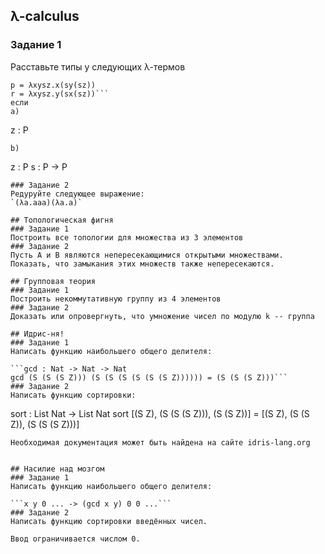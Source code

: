 ## λ-calculus
### Задание 1
Расставьте типы у следующих λ-термов
```
p = λxysz.x(sy(sz))
r = λxysz.y(sx(sz))```
если
a)
```
z : P
```
b)
```
z : P
s : P -> P
```
### Задание 2
Редуруйте следующее выражение: 
`(λa.aaa)(λa.a)`

## Топологическая фигня
### Задание 1
Построить все топологии для множества из 3 элементов
### Задание 2
Пусть А и В являются непересекающимися открытыми множествами. Показать, что замыкания этих множеств также непересекаются. 

## Групповая теория
### Задание 1
Построить некоммутативную группу из 4 элементов
### Задание 2
Доказать или опровергнуть, что умножение чисел по модулю k -- группа 

## Идрис-ня!
### Задание 1
Написать функцию наибольшего общего делителя:

```gcd : Nat -> Nat -> Nat
gcd (S (S (S Z))) (S (S (S (S (S (S Z)))))) = (S (S (S Z)))```
### Задание 2
Написать функцию сортировки:
```
sort : List Nat -> List Nat
sort [(S Z), (S (S (S Z))), (S (S Z))] = [(S Z), (S (S Z)), (S (S (S Z)))]
```
Необходимая документация может быть найдена на сайте idris-lang.org


## Насилие над мозгом 
### Задание 1
Написать функцию наибольшего общего делителя:

```x y 0 ... -> (gcd x y) 0 0 ...```
### Задание 2
Написать функцию сортировки введённых чисел. 

Ввод ограничивается числом 0.
